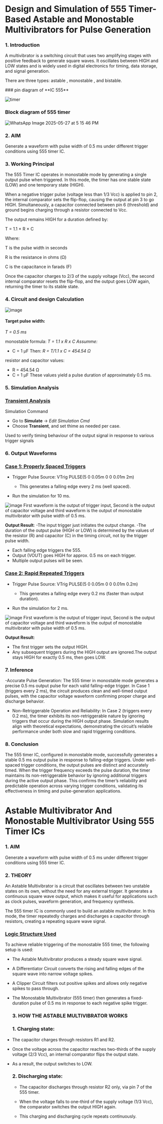 # Design and Simulation of 555 Timer-Based Astable and Monostable Multivibrators for Pulse Generation
### 1. Introduction
<p> A multivibrator is a switching circuit that uses two amplifying stages with positive feedback to generate square waves. It oscillates between HIGH and LOW states and is widely used in digital electronics for timing, data storage, and signal generation.
<p></p>There are three types: astable , monostable , and bistable.</p>
### pin diagram of **IC 555**

![timer](https://github.com/user-attachments/assets/3df2e840-1837-47b5-98e2-d4c3b8c2ad35)
### Block diagram of 555 timer
![WhatsApp Image 2025-05-27 at 5 15 46 PM](https://github.com/user-attachments/assets/6ca91e48-da79-4593-bd0d-3c3d759ab1cd)

### 2. AIM
Generate a waveform with pulse width of 0.5 ms under different trigger conditions using 555 timer IC.
### 3. Working Principal
The 555 Timer IC operates in monostable mode by generating a single output pulse when triggered. In this mode, the timer has one stable state (LOW) and one temporary state (HIGH).
<p>When a negative trigger pulse (voltage less than 1/3 Vcc) is applied to pin 2, the internal comparator sets the flip-flop, causing the output at pin 3 to go HIGH. Simultaneously, a capacitor connected between pin 6 (threshold) and ground begins charging through a resistor connected to Vcc.</p>
<p>The output remains HIGH for a duration defined by:</p>
<p>T = 1.1 × R × C</p>
<p>Where:</p>
<p>T is the pulse width in seconds</p>
<p>R is the resistance in ohms (Ω)</p>
<p>C is the capacitance in farads (F)</p>
<p>Once the capacitor charges to 2/3 of the supply voltage (Vcc), the second internal comparator resets the flip-flop, and the output goes LOW again, returning the timer to its stable state.</p>

### 4. Circuit and design Calculation

![image](https://github.com/user-attachments/assets/fe32712e-87ea-42f0-8132-6ab480bf6ff2)

#### Target pulse width:

*T = 0.5 ms*

monostable formula:
*T = 1.1 x R x C*
*Assumme:*
- C = 1 µF
Then:
*R = T/1.1 x C = 454.54 Ω*

resistor and capacitor values:
- R = 454.54 Ω
- C = 1 µF
These values yield a pulse duration of approximately 0.5 ms.
### 5. Simulation Analysis
### <ins>Transient Analysis
 Simulation Command
   - Go to **Simulate** -> *Edit Simulation Cmd*
   - Choose **Transient**, and set thime as needed per case.

Used to verify timing behaviour of the output signal in response to various trigger signals


### 6. Output Waveforms
### <ins>Case 1: Properly Spaced Triggers
- Trigger Pulse Source:
  VTrig PULSE(5 0 0.05m 0 0 0.01m 2m)
  - This generates a falling edge every 2 ms (well spaced).

- Run the simulation for 10 ms.
  

![image](https://github.com/user-attachments/assets/aa0898bb-c1df-4b4f-8704-0ff9bd493922)
First waveform is the output of trigger input, Second is the output of capacitor voltage and third waveform is the output of monostable multivibrator with pulse width of 0.5 ms. 

**Output Result**:
  -The input trigger just initiates the output change.
  -The duration of the output pulse (HIGH or LOW) is determined by the values of the resistor (R) and capacitor (C) in the timing circuit, 
    not by the trigger pulse width.
  - Each falling edge triggers the 555.
  - Output (VOUT) goes HIGH for approx. 0.5 ms on each trigger.
  - Multiple output pulses will be seen.

### <ins>Case 2: Rapid Repeated Triggers
- Trigger Pulse Source:
  VTrig PULSE(5 0 0.05m 0 0 0.01m 0.2m)
  - This generates a falling edge every 0.2 ms (faster than output duration).

- Run the simulation for 2 ms.

![image](https://github.com/user-attachments/assets/655dfb41-dfd8-4a42-9358-80fecba61d1f)
First waveform is the output of trigger input, Second is the output of capacitor voltage and third waveform is the output of monostable multivibrator with pulse width of 0.5 ms. 

**Output Result**:
- The first trigger sets the output HIGH.
- Any subsequent triggers during the HIGH output are ignored.The output stays HIGH for exactly 0.5 ms, then goes LOW.
### 7. Inference
-Accurate Pulse Generation: The 555 timer in monostable mode generates a precise 0.5 ms output pulse for each valid falling-edge trigger. In Case 1 (triggers every 2 ms), the circuit produces clean and well-timed output pulses, with the capacitor voltage waveform confirming proper charge and discharge behavior.
- Non-Retriggerable Operation and Reliability: In Case 2 (triggers every 0.2 ms), the timer exhibits its non-retriggerable nature by ignoring triggers that occur during the HIGH output phase. Simulation results align with theoretical expectations, demonstrating the circuit’s reliable performance under both slow and rapid triggering conditions.
### 8. Conclusion 
The 555 timer IC, configured in monostable mode, successfully generates a stable 0.5 ms output pulse in response to falling-edge triggers. Under well-spaced trigger conditions, the output pulses are distinct and accurately timed. When the trigger frequency exceeds the pulse duration, the timer maintains its non-retriggerable behavior by ignoring additional triggers during the active output phase. This confirms the timer’s reliability and predictable operation across varying trigger conditions, validating its effectiveness in timing and pulse-generation applications.

# Astable Multivibrator And Monostable Multivibrator Using 555 Timer ICs
### 1. AIM
Generate a waveform with pulse width of 0.5 ms under different trigger conditions using 555 timer IC.
### 2. THEORY
An Astable Multivibrator is a circuit that oscillates between two unstable states on its own, without the need for any external trigger. It generates a continuous square wave output, which makes it useful for applications such as clock pulses, waveform generation, and frequency synthesis.

The 555 timer IC is commonly used to build an astable multivibrator. In this mode, the timer repeatedly charges and discharges a capacitor through resistors, creating a repeating square wave signal.
### <ins>Logic Structure Used
To achieve reliable triggering of the monostable 555 timer, the following setup is used:

- The Astable Multivibrator produces a steady square wave signal.

- A Differentiator Circuit converts the rising and falling edges of the square wave into narrow voltage spikes.

- A Clipper Circuit filters out positive spikes and allows only negative spikes to pass through.

- The Monostable Multivibrator (555 timer) then generates a fixed-duration pulse of 0.5 ms in response to each negative spike trigger.
  ### 3. HOW THE ASTABLE MULTIVIBRATOR WORKS
  
  ### 1. Charging state:
 - The capacitor charges through resistors R1 and R2.

 - Once the voltage across the capacitor reaches two-thirds of the supply voltage (2/3 Vcc), an internal comparator flips the output state.

 - As a result, the output switches to LOW.
   ### 2. Discharging state:
   - The capacitor discharges through resistor R2 only, via pin 7 of the 555 timer.

   - When the voltage falls to one-third of the supply voltage (1/3 Vcc), the comparator switches the output HIGH again.

   - This charging and discharging cycle repeats continuously.


  
  
